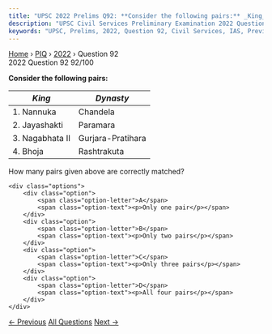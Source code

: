 ```yaml
---
title: "UPSC 2022 Prelims Q92: **Consider the following pairs:** _King_ |  _Dynasty_   ---|..."
description: "UPSC Civil Services Preliminary Examination 2022 Question 92 with options and answer"
keywords: "UPSC, Prelims, 2022, Question 92, Civil Services, IAS, Previous Year Questions"
---
```


<nav class="breadcrumb">
    <a href="../../">Home</a>
    <span>›</span>
    <a href="../">PIQ</a>
    <span>›</span>
    <a href="./">2022</a>
    <span>›</span>
    <span>Question 92</span>
</nav>

<div class="question-header">
    <div class="question-meta">
        <span class="year-badge">2022</span>
        <span class="question-number">Question 92</span>
        <span class="progress">92/100</span>
    </div>
    <div class="progress-bar">
        <div class="progress-fill" style="width: 92.0%"></div>
    </div>
</div>

<div class="question-content">
    <div class="question-text">
        <p><strong>Consider the following pairs:</strong></p>
<table>
<thead>
<tr>
<th><em>King</em></th>
<th><em>Dynasty</em></th>
</tr>
</thead>
<tbody>
<tr>
<td>1. Nannuka</td>
<td>Chandela</td>
</tr>
<tr>
<td>2. Jayashakti</td>
<td>Paramara</td>
</tr>
<tr>
<td>3. Nagabhata II</td>
<td>Gurjara-Pratihara</td>
</tr>
<tr>
<td>4. Bhoja</td>
<td>Rashtrakuta</td>
</tr>
</tbody>
</table>
<p>How many pairs given above are correctly matched?</p>
    </div>
    
    <div class="options">
        <div class="option">
            <span class="option-letter">A</span>
            <span class="option-text"><p>Only one pair</p></span>
        </div>
        <div class="option">
            <span class="option-letter">B</span>
            <span class="option-text"><p>Only two pairs</p></span>
        </div>
        <div class="option">
            <span class="option-letter">C</span>
            <span class="option-text"><p>Only three pairs</p></span>
        </div>
        <div class="option">
            <span class="option-letter">D</span>
            <span class="option-text"><p>All four pairs</p></span>
        </div>
    </div>
</div>

<div class="question-nav">
    <a href="../q091-consider-the-following-pairs-_site-of-ashokas-majo/" class="nav-btn prev">← Previous</a>
    <a href="../" class="nav-btn center">All Questions</a>
    <a href="../q093-which-one-of-the-following-statements-about-sangam/" class="nav-btn next">Next →</a>
</div>
